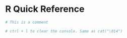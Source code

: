 # R Quick Reference

```r
# This is a comment

# ctrl + l to clear the console. Same as cat("\014")
```
